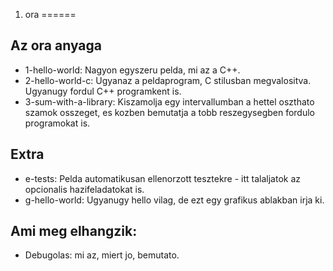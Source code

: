 1. ora
======


Az ora anyaga
---

 * 1-hello-world: Nagyon egyszeru pelda, mi az a C++.
 * 2-hello-world-c: Ugyanaz a peldaprogram, C stilusban megvalositva. Ugyanugy fordul C++ programkent is.
 * 3-sum-with-a-library: Kiszamolja egy intervallumban a hettel oszthato szamok osszeget, es kozben bemutatja a tobb reszegysegben fordulo programokat is.


Extra
---

 * e-tests: Pelda automatikusan ellenorzott tesztekre - itt talaljatok az opcionalis hazifeladatokat is.
 * g-hello-world: Ugyanugy hello vilag, de ezt egy grafikus ablakban irja ki.


Ami meg elhangzik:
---

 * Debugolas: mi az, miert jo, bemutato.

